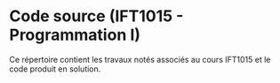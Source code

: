 # Code source (IFT1015 - Programmation I)

Ce répertoire contient les travaux notés associés au cours IFT1015 et le code produit en solution.
